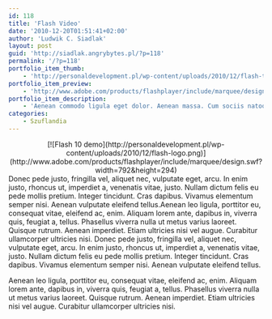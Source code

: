 ```yaml
---
id: 118
title: 'Flash Video'
date: '2010-12-20T01:51:41+02:00'
author: 'Ludwik C. Siadlak'
layout: post
guid: 'http://siadlak.angrybytes.pl/?p=118'
permalink: '/?p=118'
portfolio_item_thumb:
    - 'http://personaldevelopment.pl/wp-content/uploads/2010/12/flash-thumb-1.jpg'
portfolio_item_preview:
    - 'http://www.adobe.com/products/flashplayer/include/marquee/design.swf?width=792&height=294'
portfolio_item_description:
    - 'Aenean commodo ligula eget dolor. Aenean massa. Cum sociis natoque penatibus enim magnis dis parturient montes et elementum.'
categories:
    - Szuflandia
---
```


<div style="text-align:center;"><span class="small-custom-frame aligncenter frame-shadow">[![Flash 10 demo](http://personaldevelopment.pl/wp-content/uploads/2010/12/flash-logo.png)](http://www.adobe.com/products/flashplayer/include/marquee/design.swf?width=792&height=294)</span></div>Donec pede justo, fringilla vel, aliquet nec, vulputate eget, arcu. In enim justo, rhoncus ut, imperdiet a, venenatis vitae, justo. Nullam dictum felis eu pede mollis pretium. Integer tincidunt. Cras dapibus. Vivamus elementum semper nisi. Aenean vulputate eleifend tellus.Aenean leo ligula, porttitor eu, consequat vitae, eleifend ac, enim. Aliquam lorem ante, dapibus in, viverra quis, feugiat a, tellus. Phasellus viverra nulla ut metus varius laoreet. Quisque rutrum. Aenean imperdiet. Etiam ultricies nisi vel augue. Curabitur ullamcorper ultricies nisi. Donec pede justo, fringilla vel, aliquet nec, vulputate eget, arcu. In enim justo, rhoncus ut, imperdiet a, venenatis vitae, justo. Nullam dictum felis eu pede mollis pretium. Integer tincidunt. Cras dapibus. Vivamus elementum semper nisi. Aenean vulputate eleifend tellus.

Aenean leo ligula, porttitor eu, consequat vitae, eleifend ac, enim. Aliquam lorem ante, dapibus in, viverra quis, feugiat a, tellus. Phasellus viverra nulla ut metus varius laoreet. Quisque rutrum. Aenean imperdiet. Etiam ultricies nisi vel augue. Curabitur ullamcorper ultricies nisi.